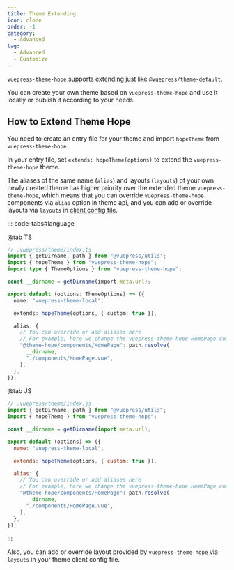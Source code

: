 ```yaml
---
title: Theme Extending
icon: clone
order: -1
category:
  - Advanced
tag:
  - Advanced
  - Customize
---
```


`vuepress-theme-hope` supports extending just like `@vuepress/theme-default`.

You can create your own theme based on `vuepress-theme-hope` and use it locally or publish it according to your needs.

## How to Extend Theme Hope

You need to create an entry file for your theme and import `hopeTheme` from `vuepress-theme-hope`.

In your entry file, set `extends: hopeTheme(options)` to extend the `vuepress-theme-hope` theme.

The aliases of the same name (`alias`) and layouts (`layouts`) of your own newly created theme has higher priority over the extended theme `vuepress-theme-hope`, which means that you can override `vuepress-theme-hope` components via `alias` option in theme api, and you can add or override layouts via `layouts` in [client config file](../../cookbook/vuepress/config.md#client-config-file).

::: code-tabs#language

@tab TS

```ts
// .vuepress/theme/index.ts
import { getDirname, path } from "@vuepress/utils";
import { hopeTheme } from "vuepress-theme-hope";
import type { ThemeOptions } from "vuepress-theme-hope";

const __dirname = getDirname(import.meta.url);

export default (options: ThemeOptions) => ({
  name: "vuepress-theme-local",

  extends: hopeTheme(options, { custom: true }),

  alias: {
    // You can override or add aliases here
    // For example, here we change the vuepress-theme-hope HomePage component to components/HomePage.vue under our own theme
    "@theme-hope/components/HomePage": path.resolve(
      __dirname,
      "./components/HomePage.vue",
    ),
  },
});
```

@tab JS

```js
// .vuepress/theme/index.js
import { getDirname, path } from "@vuepress/utils";
import { hopeTheme } from "vuepress-theme-hope";

const __dirname = getDirname(import.meta.url);

export default (options) => ({
  name: "vuepress-theme-local",

  extends: hopeTheme(options, { custom: true }),

  alias: {
    // You can override or add aliases here
    // For example, here we change the vuepress-theme-hope HomePage component to components/HomePage.vue under our own theme
    "@theme-hope/components/HomePage": path.resolve(
      __dirname,
      "./components/HomePage.vue",
    ),
  },
});
```

:::

Also, you can add or override layout provided by `vuepress-theme-hope` via `layouts` in your theme client config file.

<!-- @include: ../customize/layout.md#layout -->
